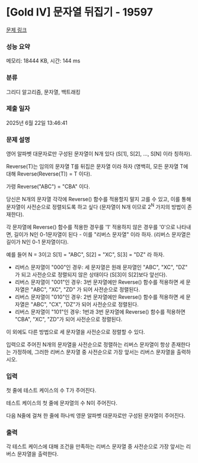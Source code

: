 # [Gold IV] 문자열 뒤집기 - 19597 

[문제 링크](https://www.acmicpc.net/problem/19597) 

### 성능 요약

메모리: 18444 KB, 시간: 144 ms

### 분류

그리디 알고리즘, 문자열, 백트래킹

### 제출 일자

2025년 6월 22일 13:46:41

### 문제 설명

<p>영어 알파벳 대문자로만 구성된 문자열이 N개 있다 (S[1], S[2], ..., S[N] 이라 칭하자).</p>

<p>Reverse(T)는 임의의 문자열 T를 뒤집은 문자열 이라 하자 (명백히, 모든 문자열 T에 대해 Reverse(Reverse(T)) = T 이다). </p>

<p>가령 Reverse("ABC") = "CBA" 이다.</p>

<p>당신은 N개의 문자열 각각에 Reverse() 함수를 적용할지 말지 고를 수 있고, 이를 통해 문자열이 사전순으로 정렬되도록 하고 싶다 (문자열이 N개 이므로 2<sup>N</sup> 가지의 방법이 존재한다).</p>

<p>각 문자열에 Reverse() 함수를 적용한 경우를 '1' 적용하지 않은 경우를 '0'으로 나타내면, 길이가 N인 0-1문자열이 된다 - 이를 "리버스 문자열" 이라 하자. (리버스 문자열은 길이가 N인 0-1 문자열이다).</p>

<p>예를 들어 N = 3이고 S[1] = "ABC", S[2] = "XC", S[3] = "DZ" 라 하자.</p>

<ul>
	<li>리버스 문자열이 "000"인 경우: 세 문자열은 원래 문자열인 "ABC", "XC", "DZ" 가 되고 사전순으로 정렬되지 않은 상태이다 (S[3]이 S[2]보다 앞선다).</li>
	<li>리버스 문자열이 "001"인 경우: 3번 문자열에만 Reverse() 함수를 적용하면 세 문자열은 "ABC", "XC", "ZD" 가 되어 사전순으로 정렬된다.</li>
	<li>리버스 문자열이 "010"인 경우: 2번 문자열에만 Reverse() 함수를 적용하면 세 문자열은 "ABC", "CX", "DZ"가 되어 사전순으로 정렬된다.</li>
	<li>리버스 문자열이 "101"인 경우: 1번과 3번 문자열에 Reverse() 함수를 적용하면 "CBA", "XC", "ZD"가 되어 사전순으로 정렬된다.</li>
</ul>

<p>이 외에도 다른 방법으로 세 문자열을 사전순으로 정렬할 수 있다.</p>

<p>입력으로 주어진 N개의 문자열을 사전순으로 정렬하는 리버스 문자열이 항상 존재한다는 가정하에, 그러한 리버스 문자열 중 사전순으로 가장 앞서는 리버스 문자열을 출력하시오.</p>

### 입력 

 <p>첫 줄에 테스트 케이스의 수 T가 주어진다.</p>

<p>테스트 케이스의 첫 줄에 문자열의 수 N이 주어진다.</p>

<p>다음 N줄에 걸쳐 한 줄에 하나씩 영문 알파벳 대문자로만 구성된 문자열이 주어진다.</p>

### 출력 

 <p>각 테스트 케이스에 대해 조건을 만족하는 리버스 문자열 중 사전순으로 가장 앞서는 리버스 문자열을 출력한다.</p>

